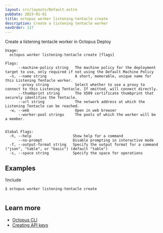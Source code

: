 ```yaml
---
layout: src/layouts/Default.astro
pubDate: 2023-01-01
title: octopus worker listening-tentacle create
description: Create a listening tentacle worker
navOrder: 117
---
```


Create a listening tentacle worker in Octopus Deploy


```
Usage:
  octopus worker listening-tentacle create [flags]

Flags:
      --machine-policy string   The machine policy for the deployment target to use, only required if not using the Default Machine Policy
  -n, --name string             A short, memorable, unique name for this Listening Tentacle worker.
      --proxy string            Select whether to use a proxy to connect to this Listening Tentacle. If omitted, will connect directly.
      --thumbprint string       The X509 certificate thumbprint that securely identifies the Tentacle.
      --url string              The network address at which the Listening Tentacle can be reached.
  -w, --web                     Open in web browser
      --worker-pool strings     The pools of which the worker will be a member.


Global Flags:
  -h, --help                   Show help for a command
      --no-prompt              Disable prompting in interactive mode
  -f, --output-format string   Specify the output format for a command ("json", "table", or "basic") (default "table")
  -s, --space string           Specify the space for operations

```

## Examples

!include <samples-instance>


```
$ octopus worker listening-tentacle create


```

## Learn more

- [Octopus CLI](/docs/octopus-rest-api/cli/index.md)
- [Creating API keys](/docs/octopus-rest-api/how-to-create-an-api-key.md)